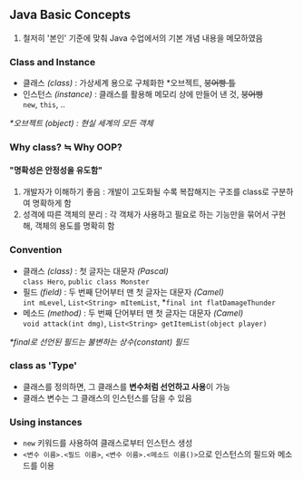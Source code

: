## Java Basic Concepts

1. 철저히 '본인' 기준에 맞춰 Java 수업에서의 기본 개념 내용을 메모하였음

### Class and Instance

- 클래스 _(class)_ : 가상세계 용으로 구체화한 \*오브젝트, ~~붕어빵 틀~~
- 인스턴스 _(instance)_ : 클래스를 활용해 메모리 상에 만들어 낸 것, ~~붕어빵~~  
  `new`, `this`, ..

_\*오브젝트 _(object)_ : 현실 세계의 모든 객체_

### Why class? ≒ Why OOP?

#### "명확성은 안정성을 유도함"

1. 개발자가 이해하기 좋음 : 개발이 고도화될 수록 복잡해지는 구조를 class로 구분하여 명확하게 함
2. 성격에 따른 객체의 분리 : 각 객체가 사용하고 필요로 하는 기능만을 묶어서 구현해, 객체의 용도를 명확히 함

### Convention

- 클래스 _(class)_ : 첫 글자는 대문자 _(Pascal)_  
  `class Hero`, `public class Monster`
- 필드 _(field)_ : 두 번째 단어부터 맨 첫 글자는 대문자 _(Camel)_  
  `int mLevel`, `List<String> mItemList`, \*`final int flatDamageThunder`
- 메소드 _(method)_ : 두 번째 단어부터 맨 첫 글자는 대문자 _(Camel)_  
  `void attack(int dmg)`, `List<String> getItemList(object player)`

_\*final로 선언된 필드는 불변하는 상수(constant) 필드_

### class as 'Type'

- 클래스를 정의하면, 그 클래스를 **변수처럼 선언하고 사용**이 가능
- 클래스 변수는 그 클래스의 인스턴스를 담을 수 있음

### Using instances

- `new` 키워드를 사용하여 클래스로부터 인스턴스 생성
- `<변수 이름>.<필드 이름>`, `<변수 이름>.<메소드 이름()>`으로 인스턴스의 필드와 메소드를 이용